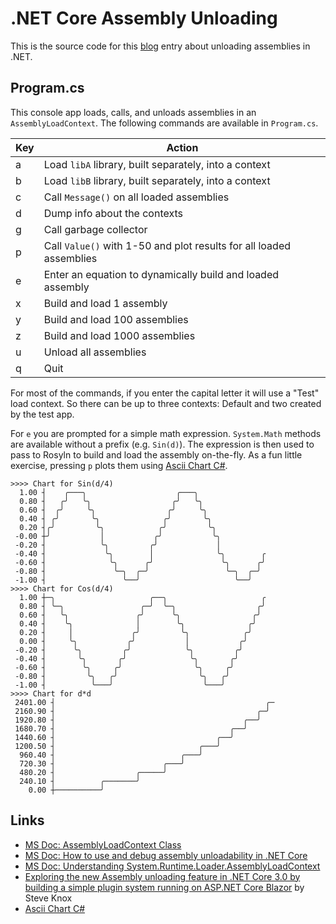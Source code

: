 # .NET Core Assembly Unloading

This is the source code for this [blog](https://seekatar.github.io/2022/09/04/unloading-assemblies.html) entry about unloading assemblies in .NET.

## Program.cs

This console app loads, calls, and unloads assemblies in an `AssemblyLoadContext`. The following commands are available in `Program.cs`.

| Key | Action                                                              |
| --- | ------------------------------------------------------------------- |
| a   | Load `libA` library, built separately, into a context               |
| b   | Load `libB` library, built separately, into a context               |
| c   | Call `Message()` on all loaded assemblies                           |
| d   | Dump info about the contexts                                        |
| g   | Call garbage collector                                              |
| p   | Call `Value()` with 1-50 and plot results for all loaded assemblies |
| e   | Enter an equation to dynamically build and loaded assembly          |
| x   | Build and load 1 assembly                                           |
| y   | Build and load 100 assemblies                                       |
| z   | Build and load 1000 assemblies                                      |
| u   | Unload all assemblies                                               |
| q   | Quit                                                                |

For most of the commands, if you enter the capital letter it will use a "Test" load context. So there can be up to three contexts: Default and two created by the test app.

For `e` you are prompted for a simple math expression. `System.Math` methods are available without a prefix (e.g. `Sin(d)`). The expression is then used to pass to Rosyln to build and load the assembly on-the-fly. As a fun little exercise, pressing `p` plots them using  [Ascii Chart C#](https://github.com/NathanBaulch/asciichart-sharp).

```text
>>>> Chart for Sin(d/4)
  1.00 ┤    ╭───╮                    ╭───╮
  0.80 ┤   ╭╯   ╰╮                  ╭╯   ╰╮
  0.60 ┤  ╭╯     ╰╮                ╭╯     ╰╮
  0.40 ┤ ╭╯       ╰╮              ╭╯       ╰╮
  0.20 ┤╭╯         ╰╮            ╭╯         ╰╮
 -0.00 ┼╯           │           ╭╯           ╰╮
 -0.20 ┤            ╰╮         ╭╯             │
 -0.40 ┤             ╰╮        │              ╰╮        ╭
 -0.60 ┤              ╰╮      ╭╯               ╰╮      ╭╯
 -0.80 ┤               ╰─╮  ╭─╯                 ╰─╮  ╭─╯
 -1.00 ┤                 ╰──╯                     ╰──╯
>>>> Chart for Cos(d/4)
  1.00 ┼─╮                     ╭──╮                     ╭
  0.80 ┤ ╰─╮                 ╭─╯  ╰─╮                  ╭╯
  0.60 ┤   ╰╮               ╭╯      ╰╮                ╭╯
  0.40 ┤    ╰╮              │        ╰╮              ╭╯
  0.20 ┤     │             ╭╯         ╰╮            ╭╯
  0.00 ┤     ╰╮           ╭╯           │           ╭╯
 -0.20 ┤      ╰╮         ╭╯            ╰╮         ╭╯
 -0.40 ┤       ╰╮       ╭╯              ╰╮       ╭╯
 -0.60 ┤        ╰╮     ╭╯                ╰╮     ╭╯
 -0.80 ┤         ╰╮   ╭╯                  ╰╮   ╭╯
 -1.00 ┤          ╰───╯                    ╰───╯
>>>> Chart for d*d
 2401.00 ┤                                               ╭─
 2160.90 ┤                                             ╭─╯
 1920.80 ┤                                          ╭──╯
 1680.70 ┤                                       ╭──╯
 1440.60 ┤                                    ╭──╯
 1200.50 ┤                                ╭───╯
  960.40 ┤                            ╭───╯
  720.30 ┤                        ╭───╯
  480.20 ┤                  ╭─────╯
  240.10 ┤          ╭───────╯
    0.00 ┼──────────╯
```

## Links

- [MS Doc: AssemblyLoadContext Class](https://docs.microsoft.com/en-us/dotnet/api/system.runtime.loader.assemblyloadcontext)
- [MS Doc: How to use and debug assembly unloadability in .NET Core](https://docs.microsoft.com/en-us/dotnet/standard/assembly/unloadability)
- [MS Doc: Understanding System.Runtime.Loader.AssemblyLoadContext](https://docs.microsoft.com/en-us/dotnet/core/dependency-loading/understanding-assemblyloadcontext)
- [Exploring the new Assembly unloading feature in .NET Core 3.0 by building a simple plugin system running on ASP.NET Core Blazor](https://stevenknox.net/exploring-assembly-unloading-in-net-core-3-0-by-building-a-simple-plugin-architecture/) by Steve Knox
- [Ascii Chart C#](https://github.com/NathanBaulch/asciichart-sharp)